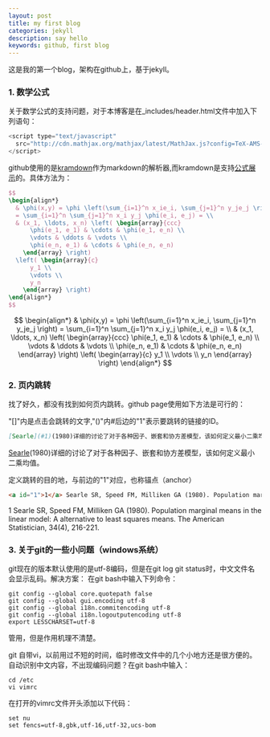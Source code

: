 ```yaml
---
layout: post
title: my first blog
categories: jekyll
description: say hello
keywords: github, first blog
---
```


这是我的第一个blog，架构在github上，基于jekyll。
### 1. 数学公式
关于数学公式的支持问题，对于本博客是在_includes/header.html文件中加入下列语句：
``` javascript   
<script type="text/javascript"
  src="http://cdn.mathjax.org/mathjax/latest/MathJax.js?config=TeX-AMS-MML_HTMLorMML">
</script>
```
github使用的是[kramdown](ttps://help.github.com/articles/updating-your-markdown-processor-to-kramdown/)作为markdown的解析器,而kramdown是支持[公式展示](https://kramdown.gettalong.org/syntax.html#math-blocks)的。具体方法为：

``` Latex
$$
\begin{align*}
  & \phi(x,y) = \phi \left(\sum_{i=1}^n x_ie_i, \sum_{j=1}^n y_je_j \right)
  = \sum_{i=1}^n \sum_{j=1}^n x_i y_j \phi(e_i, e_j) = \\
  & (x_1, \ldots, x_n) \left( \begin{array}{ccc}
      \phi(e_1, e_1) & \cdots & \phi(e_1, e_n) \\
      \vdots & \ddots & \vdots \\
      \phi(e_n, e_1) & \cdots & \phi(e_n, e_n)
    \end{array} \right)
  \left( \begin{array}{c}
      y_1 \\
      \vdots \\
      y_n
    \end{array} \right)
\end{align*}
$$
```
$$
\begin{align*}
  & \phi(x,y) = \phi \left(\sum_{i=1}^n x_ie_i, \sum_{j=1}^n y_je_j \right)
  = \sum_{i=1}^n \sum_{j=1}^n x_i y_j \phi(e_i, e_j) = \\
  & (x_1, \ldots, x_n) \left( \begin{array}{ccc}
      \phi(e_1, e_1) & \cdots & \phi(e_1, e_n) \\
      \vdots & \ddots & \vdots \\
      \phi(e_n, e_1) & \cdots & \phi(e_n, e_n)
    \end{array} \right)
  \left( \begin{array}{c}
      y_1 \\
      \vdots \\
      y_n
    \end{array} \right)
\end{align*}
$$

### 2. 页内跳转
找了好久，都没有找到如何页内跳转。github page使用如下方法是可行的：

"[]"内是点击会跳转的文字,"()"内#后边的"1"表示要跳转的链接的ID。
```markdown
[Searle](#1)(1980)详细的讨论了对于各种因子、嵌套和协方差模型，该如何定义最小二乘均值。
```
[Searle](#1)(1980)详细的讨论了对于各种因子、嵌套和协方差模型，该如何定义最小二乘均值。

定义跳转的目的地，与前边的"1"对应，也称锚点（anchor）
```markdown
<a id="1">1</a> Searle SR, Speed FM, Milliken GA (1980). Population marginal means in the linear model: A alternative to least squares means. The American Statistician, 34(4), 216-221.
```
<a id="1">1</a> Searle SR, Speed FM, Milliken GA (1980). Population marginal means in the linear model: A alternative to least squares means. The American Statistician, 34(4), 216-221.

### 3. 关于git的一些小问题（windows系统）
git现在的版本默认使用的是utf-8编码，但是在git log git status时，中文文件名会显示乱码。解决方案：
在git bash中输入下列命令：

```
git config --global core.quotepath false
git config --global gui.encoding utf-8 
git config --global i18n.commitencoding utf-8 
git config --global i18n.logoutputencoding utf-8 
export LESSCHARSET=utf-8
```
管用，但是作用机理不清楚。

git 自带vi，以前用过不短的时间，临时修改文件中的几个小地方还是很方便的。自动识别中文内容，不出现编码问题？在git bash中输入：

```
cd /etc
vi vimrc
```
在打开的vimrc文件开头添加以下代码：
```
set nu
set fencs=utf-8,gbk,utf-16,utf-32,ucs-bom
```
